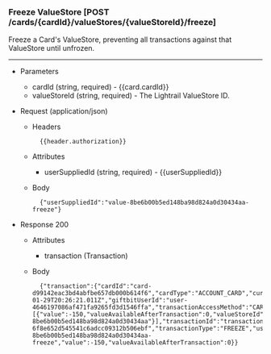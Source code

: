 ### Freeze ValueStore [POST /cards/{cardId}/valueStores/{valueStoreId}/freeze]
Freeze a Card's ValueStore, preventing all transactions against that ValueStore until unfrozen. 

---
+ Parameters
    + cardId (string, required) - {{card.cardId}}
    + valueStoreId (string, required) - The Lightrail ValueStore ID.

+ Request (application/json)
    + Headers
    
            {{header.authorization}}

    + Attributes
        + userSuppliedId (string, required) - {{userSuppliedId}}
        
    + Body 
    
            {"userSuppliedId":"value-8be6b00b5ed148ba98d824a0d30434aa-freeze"}
    
+ Response 200
    + Attributes
        + transaction (Transaction)

    + Body

            {"transaction":{"cardId":"card-d99142eac3bd4abfbe657db000b614f6","cardType":"ACCOUNT_CARD","currency":"USD","dateCreated":"2018-01-29T20:26:21.011Z","giftbitUserId":"user-4646197086af471fa9265fd3d1546ffa","transactionAccessMethod":"CARDID","transactionBreakdown":[{"value":-150,"valueAvailableAfterTransaction":0,"valueStoreId":"value-8be6b00b5ed148ba98d824a0d30434aa"}],"transactionId":"transaction-6f8e652d545541c6adcc09312b506ebf","transactionType":"FREEZE","userSuppliedId":"value-8be6b00b5ed148ba98d824a0d30434aa-freeze","value":-150,"valueAvailableAfterTransaction":0}}

